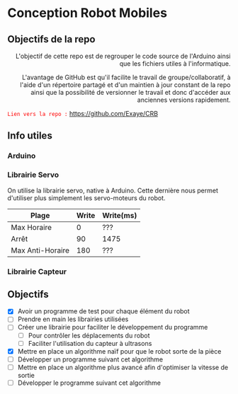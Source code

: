 # Conception Robot Mobiles

## Objectifs de la repo
<div style="text-align: right">L'objectif de cette repo est de regrouper le code source de l'Arduino ainsi que les fichiers utiles à l'informatique.

L'avantage de GitHub est qu'il facilite le travail de groupe/collaboratif, à l'aide d'un répertoire partagé et d'un maintien à jour constant de la repo ainsi que la possibilité de versionner le travail et donc d'accéder aux anciennes versions rapidement.</div>

<code style="color : red">Lien vers la  repo :</code> https://github.com/Exaye/CRB

## Info utiles

### Arduino

### Librairie Servo
On utilise la librairie servo, native à Arduino. Cette dernière nous permet d'utiliser plus simplement les servo-moteurs du robot.

|      Plage      |      Write      |      Write(ms)     |
| --------------- | --------------- | -----------------  |
| Max Horaire     | 0               | ???                |
| Arrêt           | 90              | 1475               |
| Max Anti-Horaire| 180             | ???                |

### Librairie Capteur

## Objectifs
- [x] Avoir un programme de test pour chaque élément du robot
- [ ] Prendre en main les librairies utilisées
- [ ] Créer une librairie pour faciliter le développement du programme
  - [ ] Pour  contrôler les déplacements du robot
  - [ ] Faciliter l'utilisation du capteur à ultrasons
- [x] Mettre en place un algorithme naïf pour que le robot sorte de la pièce
- [ ] Développer un programme suivant cet algorithme
- [ ] Mettre en place un algorithme plus avancé afin d'optimiser la vitesse de sortie
- [ ] Développer le programme suivant cet algorithme
